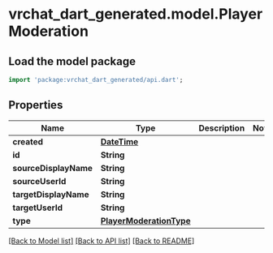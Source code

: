# vrchat_dart_generated.model.PlayerModeration

## Load the model package
```dart
import 'package:vrchat_dart_generated/api.dart';
```

## Properties
Name | Type | Description | Notes
------------ | ------------- | ------------- | -------------
**created** | [**DateTime**](DateTime.md) |  | 
**id** | **String** |  | 
**sourceDisplayName** | **String** |  | 
**sourceUserId** | **String** |  | 
**targetDisplayName** | **String** |  | 
**targetUserId** | **String** |  | 
**type** | [**PlayerModerationType**](PlayerModerationType.md) |  | 

[[Back to Model list]](../README.md#documentation-for-models) [[Back to API list]](../README.md#documentation-for-api-endpoints) [[Back to README]](../README.md)


